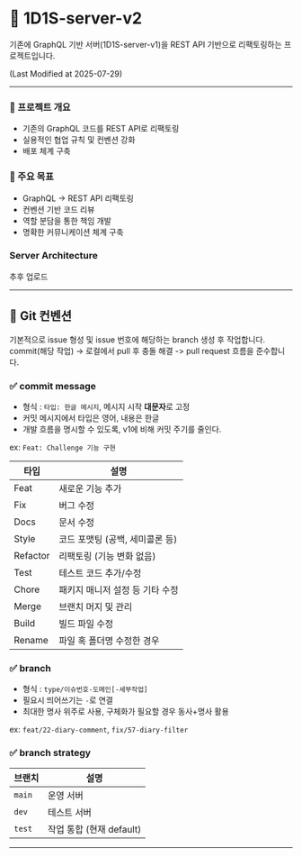 # 🧭 1D1S-server-v2

기존에 GraphQL 기반 서버(1D1S-server-v1)을 REST API 기반으로 리팩토링하는 프로젝트입니다.  

(Last Modified at 2025-07-29)

---

### 📌 프로젝트 개요

- 기존의 GraphQL 코드를 REST API로 리팩토링
- 실용적인 협업 규칙 및 컨벤션 강화
- 배포 체계 구축


### 🚩 주요 목표

- GraphQL → REST API 리팩토링
- 컨벤션 기반 코드 리뷰
- 역할 분담을 통한 책임 개발
- 명확한 커뮤니케이션 체계 구축


### Server Architecture
추후 업로드 

---

## 🔀 Git 컨벤션

기본적으로 issue 형성 및 issue 번호에 해당하는 branch 생성 후 작업합니다. 
commit(해당 작업) -> 로컬에서 pull 후 충돌 해결 -> pull request 흐름을 준수합니다. 

### ✅ commit message

- 형식 : `타입: 한글 메시지`, 메시지 시작 **대문자**로 고정
- 커밋 메시지에서 타입은 영어, 내용은 한글
- 개발 흐름을 명시할 수 있도록, v1에 비해 커밋 주기를 줄인다.

ex: `Feat: Challenge 기능 구현`

| 타입       | 설명                  |
|----------|---------------------|
| Feat     | 새로운 기능 추가           |
| Fix      | 버그 수정               |
| Docs     | 문서 수정               |
| Style    | 코드 포맷팅 (공백, 세미콜론 등) |
| Refactor | 리팩토링 (기능 변화 없음)     |
| Test     | 테스트 코드 추가/수정        |
| Chore    | 패키지 매니저 설정 등 기타 수정  |
| Merge    | 브랜치 머지 및 관리         |
| Build    | 빌드 파일 수정            |
| Rename   | 파일 혹 폴더명 수정한 경우     |



### ✅ branch

- 형식 : `type/이슈번호-도메인[-세부작업]`
- 필요시 띄어쓰기는 `-`로 연결
- 최대한 명사 위주로 사용, 구체화가 필요할 경우 동사+명사 활용

ex: `feat/22-diary-comment`, `fix/57-diary-filter`

 

### ✅ branch strategy

| 브랜치 | 설명                |
|-------|-------------------|
| `main` | 운영 서버             |
| `dev` | 테스트 서버            |
| `test` | 작업 통합 (현재 default) |



---



